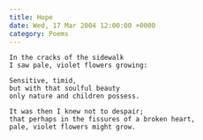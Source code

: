 ```yaml
---
title: Hope
date: Wed, 17 Mar 2004 12:00:00 +0000
category: Poems
---
```


    In the cracks of the sidewalk  
    I saw pale, violet flowers growing:

    Sensitive, timid,  
    but with that soulful beauty  
    only nature and children possess.

    It was then I knew not to despair;  
    that perhaps in the fissures of a broken heart,  
    pale, violet flowers might grow.


